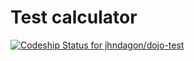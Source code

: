 # Test calculator



[![Codeship Status for jhndagon/dojo-test](https://app.codeship.com/projects/be3b3960-7f3c-0138-735d-622b8fd45655/status?branch=master)](https://app.codeship.com/projects/397448)